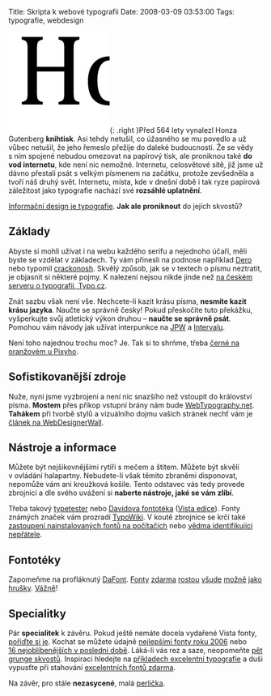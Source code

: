 Title: Skripta k webové typografii
Date: 2008-03-09 03:53:00
Tags: typografie, webdesign

![obrázek](images/54.jpg){: .right }Před 564 lety vynalezl
Honza Gutenberg **knihtisk**. Asi tehdy netušil, co úžasného se mu
povedlo a už vůbec netušil, že jeho řemeslo přežije do daleké
budoucnosti. Že se vědy s ním spojené nebudou omezovat na papírový
tisk, ale proniknou také **do vod internetu**, kde není nic
nemožné. Internetu, celosvětové sítě, již jsme už dávno přestali
psát s velkým písmenem na začátku, protože zevšedněla a tvoří náš
druhý svět. Internetu, místa, kde v dnešní době i tak ryze papírová
záležitost jako typografie nachází své **rozsáhlé uplatnění**.

[Informační design je typografie](http://interval.cz/clanky/webdesign-je-z-95-typografie-zakladni-myslenky/).
**Jak ale proniknout** do jejích skvostů?

## Základy

Abyste si mohli užívat i na webu každého serifu a nejednoho účaří,
měli byste se vzdělat v základech. Ty vám přinesli na podnose
například [Dero](http://typografie.dero.name/) nebo typomil
[crackonosh](http://www.typomil.com/). Skvělý způsob, jak se
v textech o písmu neztratit, je objasnit si některé pojmy.
K nalezení nejsou nikde jinde než
[na českém serveru o typografii, Typo.cz](http://www.typo.cz/_typo/typo-normy-slovnik.html).

Znát sazbu však není vše. Nechcete-li kazit krásu písma,
**nesmíte kazit krásu jazyka**. Naučte se správně česky! Pokud
přeskočíte tuto překážku, vyšperkujte svůj atletický výkon druhou –
**naučte se správně psát**. Pomohou vám návody jak užívat
interpunkce na [JPW](http://www.jakpsatweb.cz/interpunkce.html) a
[Intervalu](http://interval.cz/clanky/webdesignerovy-poznamky-z-typografie/).

Není toho najednou trochu moc? Je. Tak si to shrňme, třeba
[černé na oranžovém u Pixyho](http://www.pixy.cz/pixylophone/2003_02_archiv.html#1046432237).

## Sofistikovanější zdroje

Nuže, nyní jsme vyzbrojeni a není nic snazšího než vstoupit do
království písma. **Mostem** přes příkop vstupní brány nám bude
[WebTypography­.net](http://webtypography.net/toc/). **Tahákem**
při tvorbě stylů a vizuálního dojmu vašich stránek nechť vám je
[článek na WebDesignerWall](http://www.webdesignerwall.com/tutorials/typographic-contrast-flow/).

## Nástroje a informace

Můžete být nejšikovnějšími rytíři s mečem a štítem. Můžete být
skvělí v ovládání halapartny. Nebudete-li však těmito zbraněmi
disponovat, nepomůže vám ani kroužková košile. Tento odstavec vás
tedy provede zbrojnicí a dle svého uvážení si
**naberte nástroje, jaké se vám zlíbí**.

Třeba takový [typetester](http://typetester.maratz.com/) nebo
[Davidova fontotéka](http://www.dgx.cz/tools/fonts/)
([Vista edice](http://www.dgx.cz/tools/fonts/vista.php)). Fonty
známých značek vám prozradí
[TypoWiki](http://www.typografie.info/typowiki/index.php?title=Hausschrift-Liste_Unternehmen-zu-Schrift).
V koutě zbrojnice se krčí také
[zastoupení nainstalovaných fontů na počítačích](http://www.codestyle.org/css/font-family/sampler-CombinedResults.shtml)
nebo
[vědma identifikující nepřátele](http://www.myfonts.com/WhatTheFont/).

## Fontotéky

Zapomeňme na profláknutý [DaFont](http://www.dafont.com/).
[Fonty](http://www.creamundo.com/index.php?lang=en)
[zdarma](http://www.abstractfonts.com/)
[rostou](http://betterfonts.com/)
[všude](http://www.fontfinder.ws/)
[možně](http://www.fonts500.com/) [jako](http://www.fawnt.com/)
[hrušky](http://www.identifont.com/free-fonts.html).
[Vážně](http://www.designerinaction.de/fonts/)!

## Specialitky

Pár **specialitek** k závěru. Pokud ještě nemáte docela vydařené
Vista fonty,
[pořiďte si je](http://jeffmilner.com/index.php/2005/07/30/windows-vista-fonts-now-available/).
Kochat se můžete údajně
[nejlepšími fonty roku 2006](http://www.myfonts.com/newsletters/sp/200701.html) nebo
[16 nejoblíbeněj­ších v poslední době](http://www.inspirationbit.com/16-best-loved-font-bits-in-web-design/).
Láká-li vás rez a saze, neopomeňte
[pět grunge skvostů](http://www.bittbox.com/freebies/5-excellent-free-grunge-fonts/).
Inspiraci hledejte na
[příkladech excelentní typografie](http://ilovetypography.com/2007/09/19/15-excellent-examples-of-web-typography/)
a duši vypusťte při stahování
[excelentních fontů zdarma](http://www.alvit.de/blog/article/20-best-license-free-official-fonts).

Na závěr, pro stále **nezasycené**, malá
[perlička](http://cg.scs.carleton.ca/~luc/original2fonts.html).